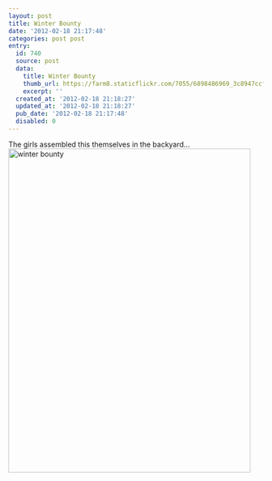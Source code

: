 ```yaml
---
layout: post
title: Winter Bounty
date: '2012-02-18 21:17:48'
categories: post post
entry:
  id: 740
  source: post
  data:
    title: Winter Bounty
    thumb_url: https://farm8.staticflickr.com/7055/6898486969_3c8947ccfc_s.jpg
    excerpt: ''
  created_at: '2012-02-18 21:18:27'
  updated_at: '2012-02-18 21:18:27'
  pub_date: '2012-02-18 21:17:48'
  disabled: 0
---
```

The girls assembled this themselves in the backyard...
<br/><a href="http://www.flickr.com/photos/thenobot/6898486969/" title="winter bounty by thenobot, on Flickr"><img src="https://farm8.staticflickr.com/7055/6898486969_3c8947ccfc_z.jpg" width="478" height="640" alt="winter bounty"></a>
